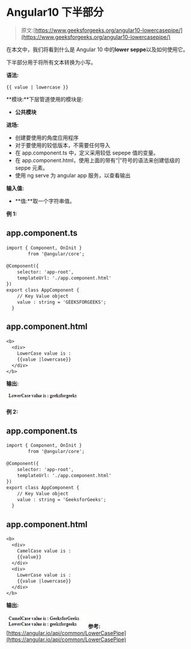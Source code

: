 # Angular10 下半部分

> 原文:[https://www.geeksforgeeks.org/angular10-lowercasepipe/](https://www.geeksforgeeks.org/angular10-lowercasepipe/)

在本文中，我们将看到什么是 Angular 10 中的**lower seppe**以及如何使用它。

下半部分用于将所有文本转换为小写。

**语法:**

```
{{ value | lowercase }}
```

**模块:**下层管道使用的模块是:

*   **公共模块**

**进场:**

*   创建要使用的角度应用程序
*   对于要使用的较低版本，不需要任何导入
*   在 app.component.ts 中，定义采用较低 sepepe 值的变量。
*   在 app.component.html，使用上面的带有“|”符号的语法来创建低级的 seppe 元素。
*   使用 ng serve 为 angular app 服务，以查看输出

**输入值:**

*   **值:**取一个字符串值。

**例 1:**

## app.component.ts

```
import { Component, OnInit } 
        from '@angular/core';

@Component({
    selector: 'app-root',
    templateUrl: './app.component.html'
})
export class AppComponent {
    // Key Value object
    value : string = 'GEEKSFORGEEKS';
  }
```

## app.component.html

```
<b>
  <div>
    LowerCase value is :
    {{value |lowercase}}
  </div>
</b>
```

**输出:**

![](img/0fde4c227fd8e289d375c554151e4bb5.png)

**例 2:**

## app.component.ts

```
import { Component, OnInit } 
        from '@angular/core';

@Component({
    selector: 'app-root',
    templateUrl: './app.component.html'
})
export class AppComponent {
    // Key Value object
    value : string = 'GeeksforGeeks';
  }
```

## app.component.html

```
<b>
  <div>
    CamelCase value is :
    {{value}}
  </div>
  <div>
    LowerCase value is : 
    {{value |lowercase}}
  </div>
</b>
```

**输出:**

![](img/185e1e95d9abac5e4d53470e13e3ebca.png)
**参考:**[https://angular.io/api/common/LowerCasePipe](https://angular.io/api/common/LowerCasePipe)